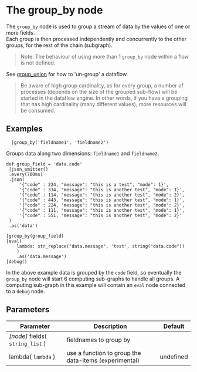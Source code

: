 The group_by node
=====================

The `group_by` node is used to group a stream of data by the values of one or more fields.  
Each group is then processed independently and concurrently to the other groups, for the rest of the chain (subgraph).

> Note: The behaviour of using more than 1 `group_by` node within a flow is not defined.

See [group_union](group_union.md) for how to 'un-group' a dataflow.

> Be aware of high group cardinality, as for every group, a number of processes (depends on the size of the grouped sub-flow) 
> will be started in the dataflow engine.
> In other words, if you have a grouping that has high cardinality (many different values), more resources will be consumed.

Examples
-------

```dfs   
  |group_by('fieldname1', 'fieldname2') 
```
Groups data along two dimensions: `fieldname1` and `fieldname2`.

```dfs
def group_field = 'data.code'
 |json_emitter()
 .every(700ms)
 .json(
     '{"code" : 224, "message": "this is a test", "mode": 1}',
     '{"code" : 334, "message": "this is another test", "mode": 1}',
     '{"code" : 114, "message": "this is another test", "mode": 2}',
     '{"code" : 443, "message": "this is another test", "mode": 1}',
     '{"code" : 224, "message": "this is another test", "mode": 2}',
     '{"code" : 111, "message": "this is another test", "mode": 1}',
     '{"code" : 551, "message": "this is another test", "mode": 2}'
 )
 .as('data')

|group_by(group_field)
|eval(
    lambda: str_replace("data.message", 'test', string("data.code"))
    )
    .as('data.message')
|debug()

```
In the above example data is grouped by the `code` field, so eventually the `group_by` node will start 6 computing sub-graphs to handle all groups.
A computing sub-graph in this example will contain an `eval` node connected to a `debug` node.

Parameters
----------

Parameter     | Description | Default 
--------------|-------------|---------
_[node]_ fields( `string_list` ) | fieldnames to group by   | 
lambda( `lambda` ) | use a function to group the data-items (experimental) | undefined
 